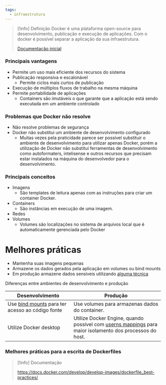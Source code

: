 ```yaml
---
tags:
  - infraestrutura
---
```

> [!info] Definição
> Docker é uma plataforma open-source para desenvolvimento, publicação e execução de aplicações. Com o docker é possível separar a aplicação da sua infraestrutura.
> 
> [Documentação inicial](https://docs.docker.com/get-started/overview/)

### Principais vantagens

- Permite um uso mais eficiente dos recursos do sistema
- Publicação responsiva e escalonável
	- Permite ciclos mais curtos de publicação
- Execução de múltiplos fluxos de trabalho na mesma máquina
- Permite portabilidade de aplicações
	- Containers são imutáveis o que garante que a aplicação está sendo executada em um ambiente controlado

### Problemas que Docker não resolve

- Não resolve problemas de segurança
- Docker não substitui um ambiente de desenvolvimento configurado
	- Muitas vezes pela praticidade parece ser possível substituir o ambiente de desenvolvimento para utilizar apenas Docker, porém a utilização de Docker não substitui ferramentas de desenvolvimento como autoformaters, intelisense e outros recursos que precisam estar instalados na máquina do desenvolvedor para o desenvolvimento.

### Principais conceitos

- Imagens
	- São templates de leitura apenas com as instruções para criar um container Docker.
- Containers
	- São instâncias em execução de uma imagem.
- Redes
- Volumes
	- Volumes são localizações no sistema de arquivos local que é automaticamente gerenciada pelo Docker

# Melhores práticas

- Mantenha suas imagens pequenas
- Armazene os dados gerados pela aplicação em volumes ou bind mounts
- Em produção armazene dados sensíveis utilizando [alguma técnica](https://docs.docker.com/engine/swarm/secrets/)

Diferenças entre ambientes de desenvolvimento e produção

| Desenvolvimento                                                                                 | Produção                                                                                                                                                         |
| ----------------------------------------------------------------------------------------------- | ---------------------------------------------------------------------------------------------------------------------------------------------------------------- |
| Use [bind mounts](https://docs.docker.com/storage/bind-mounts/) para ter acesso ao código fonte | Use volumes para armazenas dados do container.                                                                                                                   |
| Utilize Docker desktop                                                                          | Utilize Docker Engine, quando possível com [userns mappings](https://docs.docker.com/engine/security/userns-remap/) para maior isolamento dos processos do host. |

### Melhores práticas para a escrita de Dockerfiles

> [!info] Documentação
> 
> https://docs.docker.com/develop/develop-images/dockerfile_best-practices/




